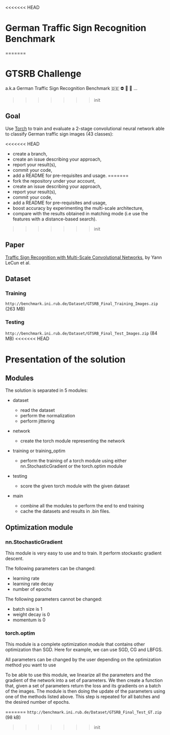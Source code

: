 <<<<<<< HEAD
# German Traffic Sign Recognition Benchmark
=======
# GTSRB Challenge

a.k.a German Traffic Sign Recognition Benchmark :de: :no_entry: :no_bicycles:
:no_entry_sign: ...
>>>>>>> init

## Goal

Use [Torch](http://torch.ch/) to train and evaluate a 2-stage convolutional
neural network able to classify German traffic sign images (43 classes):

<<<<<<< HEAD
* create a branch,
* create an issue describing your approach,
* report your result(s),
* commit your code,
* add a README for pre-requisites and usage.
=======
* fork the repository under your account,
* create an issue describing your approach,
* report your result(s),
* commit your code,
* add a README for pre-requisites and usage,
* boost accuracy by experimenting the multi-scale architecture,
* compare with the results obtained in matching mode (i.e use the features with a distance-based search).
>>>>>>> init

## Paper

[Traffic Sign Recognition with Multi-Scale Convolutional Networks](http://computer-vision-tjpn.googlecode.com/svn/trunk/documentation/reference_papers/2-sermanet-ijcnn-11-mscnn.pdf), by Yann LeCun et al.

## Dataset

### Training

`http://benchmark.ini.rub.de/Dataset/GTSRB_Final_Training_Images.zip` (263 MB)

### Testing

`http://benchmark.ini.rub.de/Dataset/GTSRB_Final_Test_Images.zip` (84 MB)
<<<<<<< HEAD



# Presentation of the solution

## Modules

The solution is separated in 5 modules:

* dataset
    * read the dataset
    * perform the normalization
    * perform jittering

* network
    * create the torch module representing the network

* training or training_optim
    * perform the training of a torch module using either nn.StochasticGradient or the torch.optim module

* testing
    * score the given torch module with the given dataset

* main
    * combine all the modules to perform the end to end training
    * cache the datasets and results in .bin files.

## Optimization module

### nn.StochasticGradient

This module is very easy to use and to train.
It perform stockastic gradient descent.

The following parameters can be changed:

* learning rate
* learning rate decay
* number of epochs

The following parameters cannot be changed:

* batch size is 1
* weight decay is 0
* momentum is 0

### torch.optim

This module is a complete optimization module that contains other optimization than SGD. Here for example, we can use SGD, CG and LBFGS.

All parameters can be changed by the user depending on the optimization method you want to use

To be able to use this module, we linearize all the parameters and the gradient of the network into a set of parameters.
We then create a function that, given a set of parameters  return the loss and its gradients on a batch of the images.
The module is then doing the update of the parameters using one of the methods listed above.
This step is repeated for all batches and the desired number of epochs.

=======
`http://benchmark.ini.rub.de/Dataset/GTSRB_Final_Test_GT.zip` (98 kB)
>>>>>>> init
